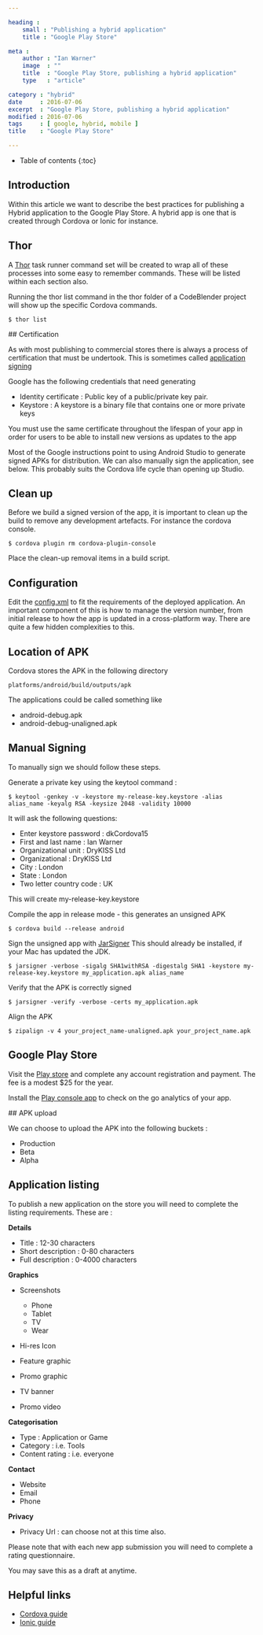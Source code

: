 ```yaml
---

heading :
    small : "Publishing a hybrid application"
    title : "Google Play Store"

meta :
    author : "Ian Warner"
    image  : ""
    title  : "Google Play Store, publishing a hybrid application"
    type   : "article"

category : "hybrid"
date     : 2016-07-06
excerpt  : "Google Play Store, publishing a hybrid application"
modified : 2016-07-06
tags     : [ google, hybrid, mobile ]
title    : "Google Play Store"

---
```


* Table of contents
{:toc}

## Introduction

Within this article we want to describe the best practices for publishing a
Hybrid application to the Google Play Store. A hybrid app is one that is created
through Cordova or Ionic for instance.

## Thor

A [Thor]() task runner command set will be created to wrap all of these
processes into some easy to remember commands. These will be listed within each
section also.

Running the thor list command in the thor folder of a CodeBlender project will
show up the specific Cordova commands.

    $ thor list

## Certification

As with most publishing to commercial stores there is always a process of
certification that must be undertook. This is sometimes called
[application signing]()

Google has the following credentials that need generating

- Identity certificate : Public key of a public/private key pair.
- Keystore : A keystore is a binary file that contains one or more private keys

You must use the same certificate throughout the lifespan of your app in order
for users to be able to install new versions as updates to the app

Most of the Google instructions point to using Android Studio to generate signed
APKs for distribution. We can also manually sign the application, see below.
This probably suits the Cordova life cycle than opening up Studio.

## Clean up

Before we build a signed version of the app, it is important to clean up the
build to remove any development artefacts. For instance the cordova console.

    $ cordova plugin rm cordova-plugin-console

Place the clean-up removal items in a build script.

## Configuration

Edit the [config.xml]() to fit the requirements of the deployed application. An
important component of this is how to manage the version number, from initial
release to how the app is updated in a cross-platform way. There are quite a
few hidden complexities to this.

## Location of APK

Cordova stores the APK in the following directory

    platforms/android/build/outputs/apk

The applications could be called something like

- android-debug.apk
- android-debug-unaligned.apk

## Manual Signing

To manually sign we should follow these steps.

Generate a private key using the keytool command :

    $ keytool -genkey -v -keystore my-release-key.keystore -alias alias_name -keyalg RSA -keysize 2048 -validity 10000

It will ask the following questions:

- Enter keystore password : dkCordova15
- First and last name     : Ian Warner
- Organizational unit     : DryKISS Ltd
- Organizational          : DryKISS Ltd
- City                    : London
- State                   : London
- Two letter country code : UK

This will create my-release-key.keystore

Compile the app in release mode - this generates an unsigned APK

    $ cordova build --release android

Sign the unsigned app with [JarSigner]() This should already be installed, if
your Mac has updated the JDK.

    $ jarsigner -verbose -sigalg SHA1withRSA -digestalg SHA1 -keystore my-release-key.keystore my_application.apk alias_name

Verify that the APK is correctly signed

    $ jarsigner -verify -verbose -certs my_application.apk

Align the APK

    $ zipalign -v 4 your_project_name-unaligned.apk your_project_name.apk

## Google Play Store

Visit the [Play store]() and complete any account registration and payment. The
fee is a modest $25 for the year.

Install the [Play console app]() to check on the go analytics of your app.

## APK upload

We can choose to upload the APK into the following buckets :

- Production
- Beta
- Alpha

## Application listing

To publish a new application on the store you will need to complete the listing
requirements. These are :

**Details**

- Title             : 12-30  characters
- Short description : 0-80   characters
- Full description  : 0-4000 characters

**Graphics**

- Screenshots
    - Phone
    - Tablet
    - TV
    - Wear

- Hi-res Icon
- Feature graphic
- Promo graphic
- TV banner
- Promo video

**Categorisation**

- Type           : Application or Game
- Category       : i.e. Tools
- Content rating : i.e. everyone

**Contact**

- Website
- Email
- Phone

**Privacy**

- Privacy Url : can choose not at this time also.

Please note that with each new app submission you will need to complete a rating
questionnaire.

You may save this as a draft at anytime.

## Helpful links

- [Cordova guide]()
- [Ionic guide]()

[Thor]:http://whatisthor.com/
[Cordova guide]:https://cordova.apache.org/docs/en/latest/guide/platforms/android/index.html
[Ionic guide]:http://ionicframework.com/docs/guide/publishing.html
[application signing]:https://developer.android.com/studio/publish/app-signing.html
[JarSigner]:http://docs.oracle.com/javase/6/docs/technotes/tools/windows/jarsigner.html
[config.xml]:http://cordova.apache.org/docs/en/latest/config_ref/index.html
[Play store]:https://play.google.com/apps/publish/signup/
[Play console app]:https://play.google.com/store/apps/details?id=com.google.android.apps.playconsole
